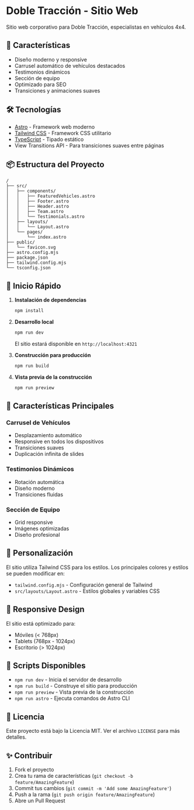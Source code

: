 # Doble Tracción - Sitio Web

Sitio web corporativo para Doble Tracción, especialistas en vehículos 4x4.

## 🚀 Características

- Diseño moderno y responsive
- Carrusel automático de vehículos destacados
- Testimonios dinámicos
- Sección de equipo
- Optimizado para SEO
- Transiciones y animaciones suaves

## 🛠️ Tecnologías

- [Astro](https://astro.build/) - Framework web moderno
- [Tailwind CSS](https://tailwindcss.com/) - Framework CSS utilitario
- [TypeScript](https://www.typescriptlang.org/) - Tipado estático
- View Transitions API - Para transiciones suaves entre páginas

## 📦 Estructura del Proyecto

```
/
├── src/
│   ├── components/
│   │   ├── FeaturedVehicles.astro
│   │   ├── Footer.astro
│   │   ├── Header.astro
│   │   ├── Team.astro
│   │   └── Testimonials.astro
│   ├── layouts/
│   │   └── Layout.astro
│   └── pages/
│       └── index.astro
├── public/
│   └── favicon.svg
├── astro.config.mjs
├── package.json
├── tailwind.config.mjs
└── tsconfig.json
```

## 🚀 Inicio Rápido

1. **Instalación de dependencias**

   ```bash
   npm install
   ```

2. **Desarrollo local**

   ```bash
   npm run dev
   ```

   El sitio estará disponible en `http://localhost:4321`

3. **Construcción para producción**

   ```bash
   npm run build
   ```

4. **Vista previa de la construcción**
   ```bash
   npm run preview
   ```

## 🎯 Características Principales

### Carrusel de Vehículos

- Desplazamiento automático
- Responsive en todos los dispositivos
- Transiciones suaves
- Duplicación infinita de slides

### Testimonios Dinámicos

- Rotación automática
- Diseño moderno
- Transiciones fluidas

### Sección de Equipo

- Grid responsive
- Imágenes optimizadas
- Diseño profesional

## 🎨 Personalización

El sitio utiliza Tailwind CSS para los estilos. Los principales colores y estilos se pueden modificar en:

- `tailwind.config.mjs` - Configuración general de Tailwind
- `src/layouts/Layout.astro` - Estilos globales y variables CSS

## 📱 Responsive Design

El sitio está optimizado para:

- Móviles (< 768px)
- Tablets (768px - 1024px)
- Escritorio (> 1024px)

## 🔧 Scripts Disponibles

- `npm run dev` - Inicia el servidor de desarrollo
- `npm run build` - Construye el sitio para producción
- `npm run preview` - Vista previa de la construcción
- `npm run astro` - Ejecuta comandos de Astro CLI

## 📝 Licencia

Este proyecto está bajo la Licencia MIT. Ver el archivo `LICENSE` para más detalles.

## ✨ Contribuir

1. Fork el proyecto
2. Crea tu rama de características (`git checkout -b feature/AmazingFeature`)
3. Commit tus cambios (`git commit -m 'Add some AmazingFeature'`)
4. Push a la rama (`git push origin feature/AmazingFeature`)
5. Abre un Pull Request
